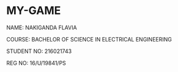 # MY-GAME

NAME:       NAKIGANDA FLAVIA

COURSE:     BACHELOR OF SCIENCE IN ELECTRICAL ENGINEERING

STUDENT NO: 216021743

REG NO:     16/U/19841/PS
